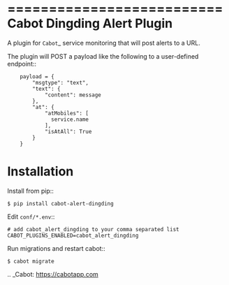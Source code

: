 ==========================
Cabot Dingding Alert Plugin
==========================

A plugin for `Cabot`_ service monitoring that will post alerts to a URL.

The plugin will POST a payload like the following to a user-defined endpoint::

        payload = {
            "msgtype": "text", 
            "text": {
                "content": message
            }, 
            "at": {
                "atMobiles": [
                  service.name
                ], 
                "isAtAll": True
            }
        }

Installation
============

Install from pip::

    $ pip install cabot-alert-dingding

Edit `conf/*.env`::

    # add cabot_alert_dingding to your comma separated list
    CABOT_PLUGINS_ENABLED=cabot_alert_dingding

Run migrations and restart cabot::

    $ cabot migrate

.. _Cabot: https://cabotapp.com
